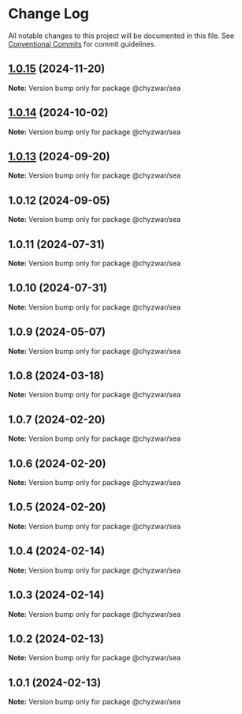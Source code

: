 # Change Log

All notable changes to this project will be documented in this file.
See [Conventional Commits](https://conventionalcommits.org) for commit guidelines.

## [1.0.15](https://github.com/chyzwar/common/compare/@chyzwar/sea@1.0.14...@chyzwar/sea@1.0.15) (2024-11-20)

**Note:** Version bump only for package @chyzwar/sea

## [1.0.14](https://github.com/chyzwar/common/compare/@chyzwar/sea@1.0.13...@chyzwar/sea@1.0.14) (2024-10-02)

**Note:** Version bump only for package @chyzwar/sea

## [1.0.13](https://github.com/chyzwar/common/compare/@chyzwar/sea@1.0.12...@chyzwar/sea@1.0.13) (2024-09-20)

**Note:** Version bump only for package @chyzwar/sea

## 1.0.12 (2024-09-05)

**Note:** Version bump only for package @chyzwar/sea

## 1.0.11 (2024-07-31)

**Note:** Version bump only for package @chyzwar/sea

## 1.0.10 (2024-07-31)

**Note:** Version bump only for package @chyzwar/sea

## 1.0.9 (2024-05-07)

**Note:** Version bump only for package @chyzwar/sea

## 1.0.8 (2024-03-18)

**Note:** Version bump only for package @chyzwar/sea

## 1.0.7 (2024-02-20)

**Note:** Version bump only for package @chyzwar/sea

## 1.0.6 (2024-02-20)

**Note:** Version bump only for package @chyzwar/sea

## 1.0.5 (2024-02-20)

**Note:** Version bump only for package @chyzwar/sea

## 1.0.4 (2024-02-14)

**Note:** Version bump only for package @chyzwar/sea

## 1.0.3 (2024-02-14)

**Note:** Version bump only for package @chyzwar/sea

## 1.0.2 (2024-02-13)

**Note:** Version bump only for package @chyzwar/sea

## 1.0.1 (2024-02-13)

**Note:** Version bump only for package @chyzwar/sea
